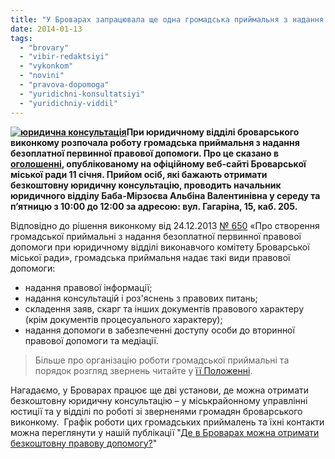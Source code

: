 ```yaml
---
title: "У Броварах запрацювала ще одна громадська приймальня з надання правової допомоги"
date: 2014-01-13
tags: 
  - "brovary"
  - "vibir-redaktsiyi"
  - "vykonkom"
  - "novini"
  - "pravova-dopomoga"
  - "yuridichni-konsultatsiyi"
  - "yuridichniy-viddil"
---
```


**[![юридична консультація](https://mpz.brovary.org/wp-content/uploads/2014/01/yuridichna-konsultatsiya.jpg)](https://mpz.brovary.org/wp-content/uploads/2014/01/yuridichna-konsultatsiya.jpg)При юридичному відділі броварського виконкому розпочала роботу громадська приймальня з надання безоплатної первинної правової допомоги. Про це сказано в [оголошенні](http://docs.pravo-znaty.org.ua/p11267/11.01.2014), опублікованому на офіційному веб-сайті Броварської міської ради 11 січня. Прийом осіб, які бажають отримати безкоштовну юридичну консультацію, проводить начальник юридичного відділу Баба-Мірзоєва Альбіна Валентинівна у середу та п’ятницю з 10:00 до 12:00 за адресою: вул. Гагаріна, 15, каб. 205.**

Відповідно до рішення виконкому від 24.12.2013 [№ 650](http://docs.pravo-znaty.org.ua/p11266/24.12.2013/650) «Про створення громадської приймальні з надання безоплатної первинної правової допомоги при юридичному відділі виконавчого комітету Броварської міської ради», громадська приймальня надає такі види правової допомоги:

- надання правової інформації;
- надання консультацій і роз'яснень з правових питань;
- складення заяв, скарг та інших документів правового характеру (крім документів процесуального характеру);
- надання допомоги в забезпеченні доступу особи до вторинної правової допомоги та медіації.

> Більше про організацію роботи громадської приймальні та порядок розгляд звернень читайте у [її Положенні](http://docs.pravo-znaty.org.ua/p11266/24.12.2013/650).

Нагадаємо, у Броварах працює ще дві установи, де можна отримати безкоштовну юридичну консультацію – у міськрайонному управлінні юстиції та у відділі по роботі зі зверненями громадян броварського виконкому.  Графік роботи цих громадських приймалень та їхні контакти можна переглянути у нашій публікації "[Де в Броварах можна отримати безкоштовну правову допомогу?](https://mpz.brovary.org/de-v-brovarah-mozhna-otrimati-bezkoshtovnu-pravovu-dopomogu/)"
